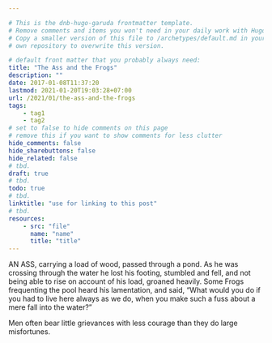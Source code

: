 ```yaml
---

# This is the dnb-hugo-garuda frontmatter template. 
# Remove comments and items you won't need in your daily work with Hugo.
# Copy a smaller version of this file to /archetypes/default.md in your
# own repository to overwrite this version.

# default front matter that you probably always need:
title: "The Ass and the Frogs"
description: ""
date: 2017-01-08T11:37:20
lastmod: 2021-01-20T19:03:28+07:00
url: /2021/01/the-ass-and-the-frogs
tags:
    - tag1
    - tag2
# set to false to hide comments on this page
# remove this if you want to show comments for less clutter
hide_comments: false
hide_sharebuttons: false
hide_related: false
# tbd.
draft: true
# tbd.
todo: true
# tbd.
linktitle: "use for linking to this post"
# tbd.
resources:
    - src: "file"
      name: "name"
      title: "title"
---
```

AN ASS, carrying a load of wood, passed through a pond. As he was crossing through the water he lost his footing, stumbled and fell, and not being able to rise on account of his load, groaned heavily. Some Frogs frequenting the pool heard his lamentation, and said, “What would you do if you had to live here always as we do, when you make such a fuss about a mere fall into the water?”

Men often bear little grievances with less courage than they do large misfortunes.
